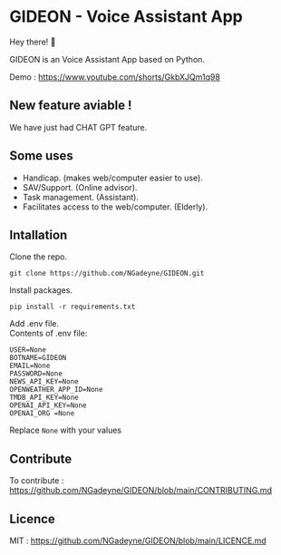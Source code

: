 <h1>GIDEON - Voice Assistant App</h1>

Hey there! 👋 

GIDEON is an Voice Assistant App based on Python.

Demo : https://www.youtube.com/shorts/GkbXJQm1q98

<h2> New feature aviable !</h2>

We have just had CHAT GPT feature.

<h2>Some uses</h2>

- Handicap. (makes web/computer easier to use).
- SAV/Support. (Online advisor).
- Task management. (Assistant).
- Facilitates access to the web/computer. (Elderly).

<h2>Intallation</h2>

Clone the repo.
```
git clone https://github.com/NGadeyne/GIDEON.git
```

Install packages.
```
pip install -r requirements.txt
```

Add .env file.
</br>Contents of .env file:

```
USER=None
BOTNAME=GIDEON
EMAIL=None
PASSWORD=None
NEWS_API_KEY=None
OPENWEATHER_APP_ID=None
TMDB_API_KEY=None
OPENAI_API_KEY=None
OPENAI_ORG =None
```

Replace `None` with your values

<h2>Contribute</h2>

To contribute : https://github.com/NGadeyne/GIDEON/blob/main/CONTRIBUTING.md

<h2>Licence</h2>

MIT : https://github.com/NGadeyne/GIDEON/blob/main/LICENCE.md